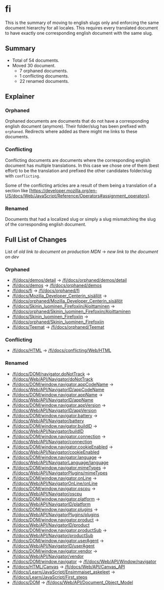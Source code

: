# fi

This is the summary of moving to english slugs only and enforcing the same
document hierarchy for all locales. This requires every translated document to
have exactly one corresponding english document with the same slug.

## Summary

* Total of 54 documents.
* Moved 30 document.
  * 7 orphaned documents.
  * 1 conflicting documents.
  * 22 renamed documents.

## Explainer

### Orphaned

Orphaned documents are documents that do not have a corresponding english
document (anymore). Their folder/slug has been prefixed with `orphaned`.
Redirects where added as there might me links to these documents.

### Conflicting

Conflicting documents are documents where the corresponding english document has
multiple translations. In this case we chose one of them (best effort) to be the
translation and prefixed the other candidates folder/slug with `conflicting`.

Some of the conflicting articles are a result of them being a translation of a
section like
[https://developer.mozilla.org/en-US/docs/Web/JavaScript/Reference/Operators#assignment_operators].

### Renamed

Documents that had a localized slug or simply a slug mismatching the slug of the
corresponding english document.

## Full List of Changes

List of _old link to document on production MDN_
→ _new link to the document on dev_

### Orphaned

* [/fi/docs/demos/detail](https://developer.mozilla.org/fi/docs/demos/detail) → [/fi/docs/orphaned/demos/detail](https://unslug-next.content.dev.mdn.mozit.cloud/fi/docs/orphaned/demos/detail)
* [/fi/docs/demos](https://developer.mozilla.org/fi/docs/demos) → [/fi/docs/orphaned/demos](https://unslug-next.content.dev.mdn.mozit.cloud/fi/docs/orphaned/demos)
* [/fi/docs/fi](https://developer.mozilla.org/fi/docs/fi) → [/fi/docs/orphaned/fi](https://unslug-next.content.dev.mdn.mozit.cloud/fi/docs/orphaned/fi)
* [/fi/docs/Mozilla_Developer_Centerin_sisällöt](https://developer.mozilla.org/fi/docs/Mozilla_Developer_Centerin_sisällöt) → [/fi/docs/orphaned/Mozilla_Developer_Centerin_sisällöt](https://unslug-next.content.dev.mdn.mozit.cloud/fi/docs/orphaned/Mozilla_Developer_Centerin_sisällöt)
* [/fi/docs/Skinin_luominen_Firefoxiin/Aloittaminen](https://developer.mozilla.org/fi/docs/Skinin_luominen_Firefoxiin/Aloittaminen) → [/fi/docs/orphaned/Skinin_luominen_Firefoxiin/Aloittaminen](https://unslug-next.content.dev.mdn.mozit.cloud/fi/docs/orphaned/Skinin_luominen_Firefoxiin/Aloittaminen)
* [/fi/docs/Skinin_luominen_Firefoxiin](https://developer.mozilla.org/fi/docs/Skinin_luominen_Firefoxiin) → [/fi/docs/orphaned/Skinin_luominen_Firefoxiin](https://unslug-next.content.dev.mdn.mozit.cloud/fi/docs/orphaned/Skinin_luominen_Firefoxiin)
* [/fi/docs/Teemat](https://developer.mozilla.org/fi/docs/Teemat) → [/fi/docs/orphaned/Teemat](https://unslug-next.content.dev.mdn.mozit.cloud/fi/docs/orphaned/Teemat)

### Conflicting
* [/fi/docs/HTML](https://developer.mozilla.org/fi/docs/HTML) → [/fi/docs/conflicting/Web/HTML](https://unslug-next.content.dev.mdn.mozit.cloud/fi/docs/conflicting/Web/HTML)

### Renamed
* [/fi/docs/DOM/navigator.doNotTrack](https://developer.mozilla.org/fi/docs/DOM/navigator.doNotTrack) → [/fi/docs/Web/API/Navigator/doNotTrack](https://unslug-next.content.dev.mdn.mozit.cloud/fi/docs/Web/API/Navigator/doNotTrack)
* [/fi/docs/DOM/window.navigator.appCodeName](https://developer.mozilla.org/fi/docs/DOM/window.navigator.appCodeName) → [/fi/docs/Web/API/NavigatorID/appCodeName](https://unslug-next.content.dev.mdn.mozit.cloud/fi/docs/Web/API/NavigatorID/appCodeName)
* [/fi/docs/DOM/window.navigator.appName](https://developer.mozilla.org/fi/docs/DOM/window.navigator.appName) → [/fi/docs/Web/API/NavigatorID/appName](https://unslug-next.content.dev.mdn.mozit.cloud/fi/docs/Web/API/NavigatorID/appName)
* [/fi/docs/DOM/window.navigator.appVersion](https://developer.mozilla.org/fi/docs/DOM/window.navigator.appVersion) → [/fi/docs/Web/API/NavigatorID/appVersion](https://unslug-next.content.dev.mdn.mozit.cloud/fi/docs/Web/API/NavigatorID/appVersion)
* [/fi/docs/DOM/window.navigator.battery](https://developer.mozilla.org/fi/docs/DOM/window.navigator.battery) → [/fi/docs/Web/API/Navigator/battery](https://unslug-next.content.dev.mdn.mozit.cloud/fi/docs/Web/API/Navigator/battery)
* [/fi/docs/DOM/window.navigator.buildID](https://developer.mozilla.org/fi/docs/DOM/window.navigator.buildID) → [/fi/docs/Web/API/Navigator/buildID](https://unslug-next.content.dev.mdn.mozit.cloud/fi/docs/Web/API/Navigator/buildID)
* [/fi/docs/DOM/window.navigator.connection](https://developer.mozilla.org/fi/docs/DOM/window.navigator.connection) → [/fi/docs/Web/API/Navigator/connection](https://unslug-next.content.dev.mdn.mozit.cloud/fi/docs/Web/API/Navigator/connection)
* [/fi/docs/DOM/window.navigator.cookieEnabled](https://developer.mozilla.org/fi/docs/DOM/window.navigator.cookieEnabled) → [/fi/docs/Web/API/Navigator/cookieEnabled](https://unslug-next.content.dev.mdn.mozit.cloud/fi/docs/Web/API/Navigator/cookieEnabled)
* [/fi/docs/DOM/window.navigator.language](https://developer.mozilla.org/fi/docs/DOM/window.navigator.language) → [/fi/docs/Web/API/NavigatorLanguage/language](https://unslug-next.content.dev.mdn.mozit.cloud/fi/docs/Web/API/NavigatorLanguage/language)
* [/fi/docs/DOM/window.navigator.mimeTypes](https://developer.mozilla.org/fi/docs/DOM/window.navigator.mimeTypes) → [/fi/docs/Web/API/NavigatorPlugins/mimeTypes](https://unslug-next.content.dev.mdn.mozit.cloud/fi/docs/Web/API/NavigatorPlugins/mimeTypes)
* [/fi/docs/DOM/window.navigator.onLine](https://developer.mozilla.org/fi/docs/DOM/window.navigator.onLine) → [/fi/docs/Web/API/NavigatorOnLine/onLine](https://unslug-next.content.dev.mdn.mozit.cloud/fi/docs/Web/API/NavigatorOnLine/onLine)
* [/fi/docs/DOM/window.navigator.oscpu](https://developer.mozilla.org/fi/docs/DOM/window.navigator.oscpu) → [/fi/docs/Web/API/Navigator/oscpu](https://unslug-next.content.dev.mdn.mozit.cloud/fi/docs/Web/API/Navigator/oscpu)
* [/fi/docs/DOM/window.navigator.platform](https://developer.mozilla.org/fi/docs/DOM/window.navigator.platform) → [/fi/docs/Web/API/NavigatorID/platform](https://unslug-next.content.dev.mdn.mozit.cloud/fi/docs/Web/API/NavigatorID/platform)
* [/fi/docs/DOM/window.navigator.plugins](https://developer.mozilla.org/fi/docs/DOM/window.navigator.plugins) → [/fi/docs/Web/API/NavigatorPlugins/plugins](https://unslug-next.content.dev.mdn.mozit.cloud/fi/docs/Web/API/NavigatorPlugins/plugins)
* [/fi/docs/DOM/window.navigator.product](https://developer.mozilla.org/fi/docs/DOM/window.navigator.product) → [/fi/docs/Web/API/NavigatorID/product](https://unslug-next.content.dev.mdn.mozit.cloud/fi/docs/Web/API/NavigatorID/product)
* [/fi/docs/DOM/window.navigator.productSub](https://developer.mozilla.org/fi/docs/DOM/window.navigator.productSub) → [/fi/docs/Web/API/Navigator/productSub](https://unslug-next.content.dev.mdn.mozit.cloud/fi/docs/Web/API/Navigator/productSub)
* [/fi/docs/DOM/window.navigator.userAgent](https://developer.mozilla.org/fi/docs/DOM/window.navigator.userAgent) → [/fi/docs/Web/API/NavigatorID/userAgent](https://unslug-next.content.dev.mdn.mozit.cloud/fi/docs/Web/API/NavigatorID/userAgent)
* [/fi/docs/DOM/window.navigator.vendor](https://developer.mozilla.org/fi/docs/DOM/window.navigator.vendor) → [/fi/docs/Web/API/Navigator/vendor](https://unslug-next.content.dev.mdn.mozit.cloud/fi/docs/Web/API/Navigator/vendor)
* [/fi/docs/DOM/window.navigator](https://developer.mozilla.org/fi/docs/DOM/window.navigator) → [/fi/docs/Web/API/Window/navigator](https://unslug-next.content.dev.mdn.mozit.cloud/fi/docs/Web/API/Window/navigator)
* [/fi/docs/HTML/Canvas](https://developer.mozilla.org/fi/docs/HTML/Canvas) → [/fi/docs/Web/API/Canvas_API](https://unslug-next.content.dev.mdn.mozit.cloud/fi/docs/Web/API/Canvas_API)
* [/fi/docs/Learn/JavaScript/Ensimmaiset_askeleet](https://developer.mozilla.org/fi/docs/Learn/JavaScript/Ensimmaiset_askeleet) → [/fi/docs/Learn/JavaScript/First_steps](https://unslug-next.content.dev.mdn.mozit.cloud/fi/docs/Learn/JavaScript/First_steps)
* [/fi/docs/DOM](https://developer.mozilla.org/fi/docs/DOM) → [/fi/docs/Web/API/Document_Object_Model](https://unslug-next.content.dev.mdn.mozit.cloud/fi/docs/Web/API/Document_Object_Model)
